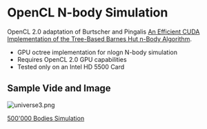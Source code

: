 # OpenCL N-body Simulation #

OpenCL 2.0 adaptation of Burtscher and Pingalis [An Efficient CUDA Implementation of the Tree-Based Barnes Hut n-Body Algorithm](http://runge.math.smu.edu/Math6370/_downloads/burtscher_pingali-2011.pdf). 

* GPU octree implementation for nlogn N-body simulation
* Requires OpenCL 2.0 GPU capabilities 
* Tested only on an Intel HD 5500 Card

## Sample Vide and Image ##

![universe3.png](https://bitbucket.org/repo/jynrXz/images/3500153634-universe3.png)

[500'000 Bodies Simulation](https://www.youtube.com/watch?v=vJ8ld5WgUz4)
